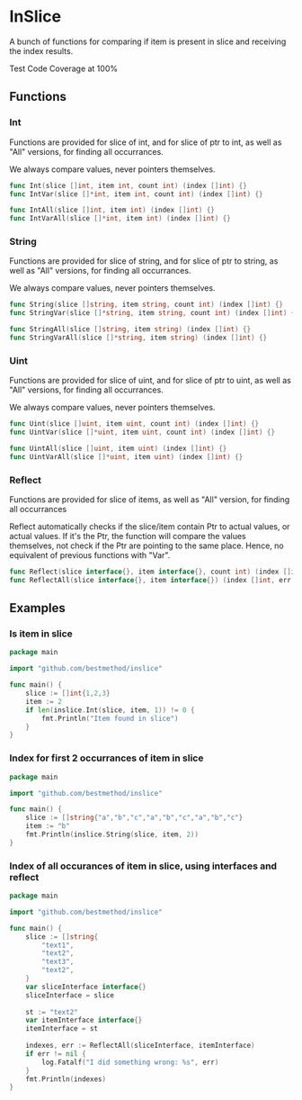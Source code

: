 # InSlice

A bunch of functions for comparing if item is present in slice and receiving the index results.

Test Code Coverage at 100%

## Functions

### Int

Functions are provided for slice of int, and for slice of ptr to int, as well as "All" versions, for finding all occurrances.

We always compare values, never pointers themselves.

```go
func Int(slice []int, item int, count int) (index []int) {}
func IntVar(slice []*int, item int, count int) (index []int) {}

func IntAll(slice []int, item int) (index []int) {}
func IntVarAll(slice []*int, item int) (index []int) {}
```

### String

Functions are provided for slice of string, and for slice of ptr to string, as well as "All" versions, for finding all occurrances.

We always compare values, never pointers themselves.

```go
func String(slice []string, item string, count int) (index []int) {}
func StringVar(slice []*string, item string, count int) (index []int) {}

func StringAll(slice []string, item string) (index []int) {}
func StringVarAll(slice []*string, item string) (index []int) {}
```

### Uint

Functions are provided for slice of uint, and for slice of ptr to uint, as well as "All" versions, for finding all occurrances.

We always compare values, never pointers themselves.

```go
func Uint(slice []uint, item uint, count int) (index []int) {}
func UintVar(slice []*uint, item uint, count int) (index []int) {}

func UintAll(slice []uint, item uint) (index []int) {}
func UintVarAll(slice []*uint, item uint) (index []int) {}
```

### Reflect

Functions are provided for slice of items, as well as "All" version, for finding all occurrances

Reflect automatically checks if the slice/item contain Ptr to actual values, or actual values. If it's the Ptr, the function will compare the values themselves, not check if the Ptr are pointing to the same place. Hence, no equivalent of previous functions with "Var".

```go
func Reflect(slice interface{}, item interface{}, count int) (index []int, err error) {}
func ReflectAll(slice interface{}, item interface{}) (index []int, err error) {}
```

## Examples

### Is item in slice

```go
package main

import "github.com/bestmethod/inslice"

func main() {
    slice := []int{1,2,3}
    item := 2
    if len(inslice.Int(slice, item, 1)) != 0 {
        fmt.Println("Item found in slice")
    }
}
```

### Index for first 2 occurrances of item in slice

```go
package main

import "github.com/bestmethod/inslice"

func main() {
    slice := []string{"a","b","c","a","b","c","a","b","c"}
    item := "b"
    fmt.Println(inslice.String(slice, item, 2))
}
```

### Index of all occurances of item in slice, using interfaces and reflect

```go
package main

import "github.com/bestmethod/inslice"

func main() {
	slice := []string{
		"text1",
		"text2",
		"text3",
		"text2",
	}
	var sliceInterface interface{}
    sliceInterface = slice
    
	st := "text2"
	var itemInterface interface{}
    itemInterface = st
    
    indexes, err := ReflectAll(sliceInterface, itemInterface)
    if err != nil {
        log.Fatalf("I did something wrong: %s", err)
    }
    fmt.Println(indexes)
}
```